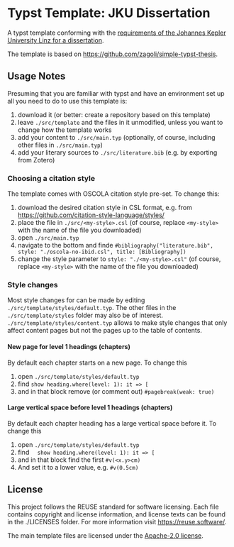 <!--
SPDX-FileCopyrightText: 2023 Daniel Eder

SPDX-License-Identifier: CC0-1.0
-->

# Typst Template: JKU Dissertation

A typst template conforming with the [requirements of the Johannes Kepler University Linz for a dissertation](https://www.jku.at/studium/studierende/abschlussarbeiten/dissertation/).


The template is based on https://github.com/zagoli/simple-typst-thesis.

## Usage Notes 

Presuming that you are familiar with typst and have an environment set up all you need to do to use this template is: 
1. download it (or better: create a repository based on this template)
2. leave `./src/template` and the files in it unmodified, unless you want to change how the template works
3. add your content to `./src/main.typ` (optionally, of course, including other files in `./src/main.typ`)
4. add your literary sources to `./src/literature.bib` (e.g. by exporting from Zotero)

### Choosing a citation style

The template comes with OSCOLA citation style pre-set.
To change this:
1. download the desired citation style in CSL format, e.g. from https://github.com/citation-style-language/styles/
2. place the file in `./src/<my-style>.csl` (of course, replace `<my-style>` with the name of the file you downloaded) 
3. open `./src/main.typ`
4. navigate to the bottom and finde `#bibliography("literature.bib", style: "./oscola-no-ibid.csl", title: [Bibliography])`
5. change the style parameter to `style: "./<my-style>.csl"` (of course, replace `<my-style>` with the name of the file you downloaded) 

### Style changes 

Most style changes for can be made by editing `./src/template/styles/default.typ`.
The other files in the `./src/template/styles` folder may also be of interest.
`./src/template/styles/content.typ` allows to make style changes that only affect content pages but not the pages up to the table of contents.

#### New page for level 1 headings (chapters)

By default each chapter starts on a new page.
To change this 
1. open `./src/template/styles/default.typ`
2. find `show heading.where(level: 1): it => [` 
3. and in that block remove (or comment out) `#pagebreak(weak: true)`

#### Large vertical space before level 1 headings (chapters)

By default each chapter heading has a large vertical space before it. 
To change this
1. open `./src/template/styles/default.typ`
2. find `  show heading.where(level: 1): it => [` 
3. and in that block find the first `#v(<x.y>cm)`
4. And set it to a lower value, e.g. `#v(0.5cm)`

## License

This project follows the REUSE standard for software licensing. Each file contains copyright and license information, and license texts can be found in the ./LICENSES folder. For more information visit https://reuse.software/.

The main template files are licensed under the [Apache-2.0 license](./LICENSES/Apache-2.0).